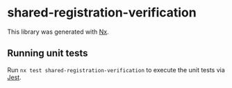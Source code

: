 # shared-registration-verification

This library was generated with [Nx](https://nx.dev).

## Running unit tests

Run `nx test shared-registration-verification` to execute the unit tests via [Jest](https://jestjs.io).
